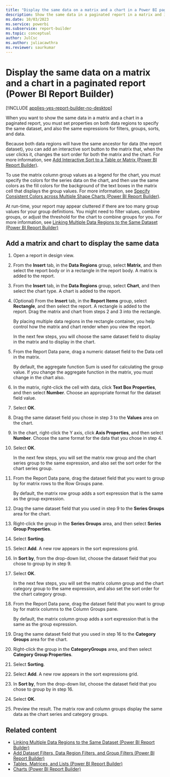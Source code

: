```yaml
---
title: "Display the same data on a matrix and a chart in a Power BI paginated report | Microsoft Docs"
description: Show the same data in a paginated report in a matrix and in a chart in Power BI Report Builder. Set properties on these data regions to include the specifics.
ms.date: 10/03/2023
ms.service: powerbi
ms.subservice: report-builder
ms.topic: conceptual
author: JulCsc
ms.author: juliacawthra
ms.reviewer: saurkumar
---
```

# Display the same data on a matrix and a chart in a paginated report (Power BI Report Builder)

[!INCLUDE [applies-yes-report-builder-no-desktop](../../includes/applies-yes-report-builder-no-desktop.md)]

  When you want to show the same data in a matrix and a chart in a paginated report, you must set properties on both data regions to specify the same dataset, and also the same expressions for filters, groups, sorts, and data.  
  
 Because both data regions will have the same ancestor for data (the report dataset), you can add an interactive sort button to the matrix that, when the user clicks it, changes the sort order for both the matrix and the chart. For more information, see [Add Interactive Sort to a Table or Matrix &#40;Power BI Report Builder&#41;](add-interactive-sort-table-matrix-report-builder.md).  
  
 To use the matrix column group values as a legend for the chart, you must specify the colors for the series data on the chart, and then use the same colors as the fill colors for the background of the text boxes in the matrix cell that displays the group values. For more information, see [Specify Consistent Colors across Multiple Shape Charts &#40;Power BI Report Builder&#41;](../../paginated-reports/report-design/visualizations/specify-consistent-colors-across-multiple-shape-charts-report-builder.md).  
  
 At run-time, your report may appear cluttered if there are too many group values for your group definitions. You might need to filter values, combine groups, or adjust the threshold for the chart to combine groups for you. For more information, see [Linking Multiple Data Regions to the Same Dataset &#40;Power BI Report Builder&#41;](../../paginated-reports/report-design/linking-multiple-data-regions-to-same-dataset-report-builder.md)  
  
  
## Add a matrix and chart to display the same data  
  
1.  Open a report in design view.  
  
1.  From the **Insert** tab, in the **Data Regions** group, select **Matrix**, and then select the report body or in a rectangle in the report body. A matrix is added to the report.  
  
1.  From the **Insert** tab, in the **Data Regions** group, select **Chart**, and then select the chart type. A chart is added to the report.  
  
1.  (Optional) From the **Insert** tab, in the **Report Items** group, select **Rectangle**, and then select the report. A rectangle is added to the report. Drag the matrix and chart from steps 2 and 3 into the rectangle.  
  
     By placing multiple data regions in the rectangle container, you help control how the matrix and chart render when you view the report.  
  
     In the next few steps, you will choose the same dataset field to display in the matrix and to display in the chart.  
  
1.  From the Report Data pane, drag a numeric dataset field to the Data cell in the matrix.  
  
     By default, the aggregate function Sum is used for calculating the group value. If you change the aggregate function in the matrix, you must change in the chart also.  
  
1.  In the matrix, right-click the cell with data, click **Text Box Properties**, and then select **Number**. Choose an appropriate format for the dataset field value.  
  
1.  Select **OK**.
  
1.  Drag the same dataset field you chose in step 3 to the **Values** area on the chart.  
  
1. In the chart, right-click the Y axis, click **Axis Properties**, and then select **Number**. Choose the same format for the data that you chose in step 4.  
  
1. Select **OK**.
  
     In the next few steps, you will set the matrix row group and the chart series group to the same expression, and also set the sort order for the chart series group.  
  
1. From the Report Data pane, drag the dataset field that you want to group by for matrix rows to the Row Groups pane.  
  
     By default, the matrix row group adds a sort expression that is the same as the group expression.  
  
1. Drag the same dataset field that you used in step 9 to the **Series Groups** area for the chart.  
  
1. Right-click the group in the **Series Groups** area, and then select **Series Group Properties**.  
  
1. Select **Sorting**.  
  
1. Select **Add**. A new row appears in the sort expressions grid.  
  
1. In **Sort by**, from the drop-down list, choose the dataset field that you chose to group by in step 9.  
  
1. Select **OK**.
  
     In the next few steps, you will set the matrix column group and the chart category group to the same expression, and also set the sort order for the chart category group.  
  
1. From the Report Data pane, drag the dataset field that you want to group by for matrix columns to the Column Groups pane.  
  
     By default, the matrix column group adds a sort expression that is the same as the group expression.  
  
1. Drag the same dataset field that you used in step 16 to the **Category Groups** area for the chart.  
  
1. Right-click the group in the **CategoryGroups** area, and then select **Category Group Properties**.  
  
1. Select **Sorting**.  
  
1. Select **Add**. A new row appears in the sort expressions grid.  
  
1. In **Sort by**, from the drop-down list, choose the dataset field that you chose to group by in step 16.  
  
1. Select **OK**.
  
1. Preview the result. The matrix row and column groups display the same data as the chart series and category groups.  
  
## Related content

- [Linking Multiple Data Regions to the Same Dataset &#40;Power BI Report Builder&#41;](../../paginated-reports/report-design/linking-multiple-data-regions-to-same-dataset-report-builder.md)   
- [Add Dataset Filters, Data Region Filters, and Group Filters &#40;Power BI Report Builder&#41;](../../paginated-reports/report-design/add-dataset-filters-data-region-filters-and-group-filters.md)   
- [Tables, Matrices, and Lists &#40;Power BI Report Builder&#41;](../../paginated-reports/report-builder-tables-matrices-lists.md)   
- [Charts &#40;Power BI Report Builder&#41;](../../paginated-reports/report-design/visualizations/charts-report-builder.md)  
  
  
